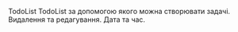   TodoList
TodoList за допомогою якого можна створювати задачі.
Видалення та редагування.
Дата та час.
